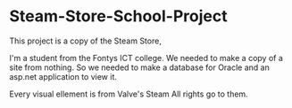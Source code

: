 # Steam-Store-School-Project
This project is a copy of the Steam Store,

I'm a student from the Fontys ICT college.
We needed to make a copy of a site from nothing.
So we needed to make a database for Oracle
and an asp.net application to view it.

Every visual ellement is from Valve's Steam
All rights go to them.
